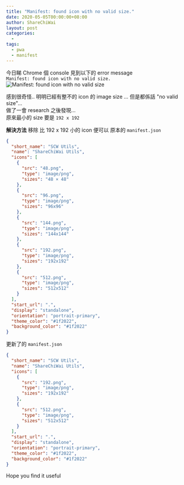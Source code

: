 ```yaml
---
title: "Manifest: found icon with no valid size."
date: 2020-05-05T00:00:00+08:00
author: ShareChiWai
layout: post
categories:
  -
tags:
  - pwa
  - manifest
---
```


今日睇 Chrome 個 console 見到以下的 error message  
`Manifest: found icon with no valid size.`
![Manifest: found icon with no valid size](/img/2020/manifest-found-icon-no-valid-size.png "Manifest: found icon with no valid size")

感到很奇怪.. 明明已經有整不的 icon 的 image size ...
但是都係話 "no valid size"...  
做了一會 research 之後發現...  
原來最小的 size 要是 `192 x 192`

**解決方法**
移除 比 192 x 192 小的 icon 便可以
原本的 `manifest.json`

```json
{
  "short_name": "SCW Utils",
  "name": "ShareChiWai Utils",
  "icons": [
    {
      "src": "48.png",
      "type": "image/png",
      "sizes": "48 × 48"
    },
    {
      "src": "96.png",
      "type": "image/png",
      "sizes": "96x96"
    },
    {
      "src": "144.png",
      "type": "image/png",
      "sizes": "144x144"
    },
    {
      "src": "192.png",
      "type": "image/png",
      "sizes": "192x192"
    },
    {
      "src": "512.png",
      "type": "image/png",
      "sizes": "512x512"
    }
  ],
  "start_url": ".",
  "display": "standalone",
  "orientation": "portrait-primary",
  "theme_color": "#1f2022",
  "background_color": "#1f2022"
}
```

更新了的 `manifest.json`

```json
{
  "short_name": "SCW Utils",
  "name": "ShareChiWai Utils",
  "icons": [
    {
      "src": "192.png",
      "type": "image/png",
      "sizes": "192x192"
    },
    {
      "src": "512.png",
      "type": "image/png",
      "sizes": "512x512"
    }
  ],
  "start_url": ".",
  "display": "standalone",
  "orientation": "portrait-primary",
  "theme_color": "#1f2022",
  "background_color": "#1f2022"
}
```

Hope you find it useful
